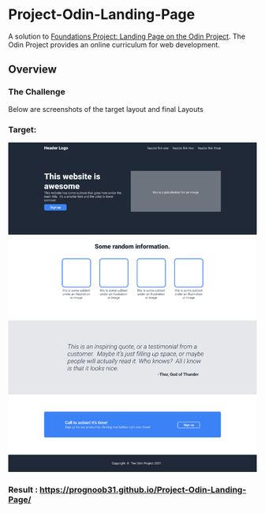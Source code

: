 # Project-Odin-Landing-Page
A solution to [Foundations Project: Landing Page on the Odin Project](https://www.theodinproject.com/lessons/foundations-landing-page). The Odin Project provides an online curriculum for web development.

## Overview
### The Challenge
Below are screenshots of the target layout and final Layouts

### Target:
![project-logo](https://github.com/prognoob31/Project-Odin-Landing-Page/blob/main/01.png?raw=true)
### Result : https://prognoob31.github.io/Project-Odin-Landing-Page/

